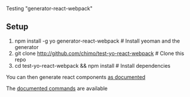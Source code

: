 Testing "generator-react-webpack"

## Setup

1. npm install -g yo generator-react-webpack # Install yeoman and the generator
2. git clone http://github.com/chimo/test-yo-react-webpack # Clone this repo
3. cd test-yo-react-webpack && npm install # Install dependencies

You can then generate react components [as documented](https://github.com/newtriks/generator-react-webpack#generating-new-components)

The [documented commands](https://github.com/newtriks/generator-react-webpack#usage) are available

